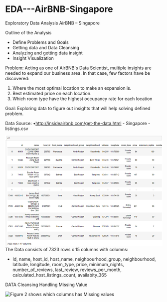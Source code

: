 # EDA---AirBNB-Singapore

Exploratory Data Analysis AirBNB – Singapore

Outline of the Analysis
- Define Problems and Goals
- Getting data and Data Cleansing
- Analyzing and getting data insight
- Insight Visualization

Problem:
Acting as one of AirBNB's Data Scientist, multiple insights are needed to expand our business area.
In that case, few factors have be discovered:
1. Where the most optimal location to make an expansion is.
2. Best estimated price on each location.
3. Which room type have the highest occupancy rate for each location

Goal:
Exploring data to figure out insights that will help solving defined problem.

Data Source:
•http://insideairbnb.com/get-the-data.html - Singapore - listings.csv

![Data Frame](Picture1.png)
The Data consists of 7323 rows x 15 columns with columns:
- Id, name, host_id, host_name, neighbourhood_group, neighbourhood, latitude, longitude, room_type, price, minimum_nights, number_of_reviews, last_review, reviews_per_month, calculated_host_listings_count, availabity_365 

DATA Cleansing
  Handling Missing Value
  
![Figure 2 shows which columns has Missing values](Picture.2.png) 

